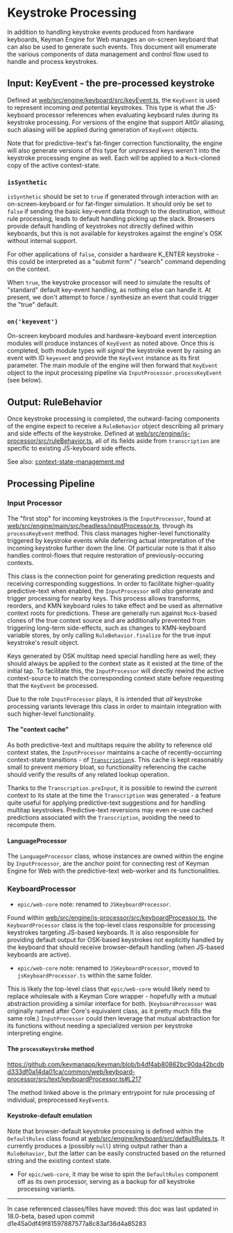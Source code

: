 # Keystroke Processing

In addition to handling keystroke events produced from hardware keyboards, Keyman Engine for Web manages an on-screen keyboard that can also be used to generate such events.  This document will enumerate the various components of data management and control flow used to handle and process keystrokes.

## Input:  KeyEvent - the pre-processed keystroke

Defined at [web/src/engine/keyboard/src/keyEvent.ts](https://github.com/keymanapp/keyman/blob/master/web/src/engine/keyboard/src/keyEvent.ts), the `KeyEvent` is used to represent incoming _and_ potential keystrokes.  This type is what the JS-keyboard processor references when evaluating keyboard rules during its keystroke processing.  For versions of the engine that support AltGr aliasing, such aliasing will be applied during generation of `KeyEvent` objects.

Note that for predictive-text's fat-finger correction functionality, the engine will also generate versions of this type for _unpressed_ keys _weren't_ into the keystroke processing engine as well.  Each will be applied to a `Mock`-cloned copy of the active context-state.

### `isSynthetic`
`isSynthetic` should be set to `true` if generated through interaction with an on-screen-keyboard or for fat-finger simulation.  It should only be set to `false` if sending the basic key-event data through to the destination, without rule processing, leads to default handling picking up the slack.  Browsers provide default handling of keystrokes not directly defined within keyboards, but this is not available for keystrokes against the engine's OSK without internal support.

For other applications of `false`, consider a hardware K_ENTER keystroke - this could be interpreted as a "submit form" / "search" command depending on the context.

When `true`, the keystroke processor will need to simulate the results of "standard" default key-event handling, as nothing else can handle it.  At present, we don't attempt to force / synthesize an event that could trigger the "true" default.

### `on('keyevent')`

On-screen keyboard modules and hardware-keyboard event interception modules will produce instances of `KeyEvent` as noted above.  Once this is completed, both module types will _signal_ the keystroke event by raising an event with ID `keyevent` and provide the `KeyEvent` instance as its first parameter.  The main module of the engine will then forward that `KeyEvent` object to the input processing pipeline via `InputProcessor.processKeyEvent` (see below).

## Output:  RuleBehavior

Once keystroke processing is completed, the outward-facing components of the engine expect to receive a `RuleBehavior` object describing all primary and side effects of the keystroke.  Defined at [web/src/engine/js-processor/src/ruleBehavior.ts](https://github.com/keymanapp/keyman/blob/master/web/src/engine/js-processor/src/ruleBehavior.ts), all of its fields aside from `transcription` are specific to existing JS-keyboard side effects.

See also:  [context-state-management.md](context-state-management.md#js-keyboard-keystroke-processing)

## Processing Pipeline

### Input Processor

The "first stop" for incoming keystrokes is the `InputProcessor`, found at [web/src/engine/main/src/headless/inputProcessor.ts](https://github.com/keymanapp/keyman/blob/master/web/src/engine/main/src/headless/.inputProcessor.ts), through its `processKeyEvent` method.  This class manages higher-level functionality triggered by keystroke events while deferring actual interpretation of the incoming keystroke further down the line.  Of particular note is that it also handles control-flows that require restoration of previously-occuring contexts.

This class is the connection point for generating prediction requests and receiving corresponding suggestions.  In order to facilitate higher-quality predictive-text when enabled, the `InputProcessor` will _also_ generate and trigger processing for nearby keys.  This process allows transforms, reorders, and KMN keyboard rules to take effect and be used as alternative context roots for predictions.  These are generally run against `Mock`-based clones of the true context source and are additionally prevented from triggering long-term side-effects, such as changes to KMN-keyboard variable stores, by only calling `RuleBehavior.finalize` for the true input keystroke's result object.

Keys generated by OSK multitap need special handling here as well; they should always be applied to the context state as it existed at the time of the initial tap.  To facilitate this, the `InputProcessor` will directly rewind the active context-source to match the corresponding context state before requesting that the `KeyEvent` be processed.

Due to the role `InputProcessor` plays, it is intended that _all_ keystroke processing variants leverage this class in order to maintain integration with such higher-level functionality.

#### The "context cache"

As both predictive-text and multitaps require the ability to reference old context states, the `InputProcessor` maintains a cache of recently-occurring context-state transitions - of [`Transcription`](./context-state-management.md#the-transcription---representing-context-state-transitions)s.  This cache is kept reasonably small to prevent memory bloat, so functionality referencing the cache should verify the results of any related lookup operation.

Thanks to the `Transcription.preInput`, it is possible to rewind the current context to its state at the time the `Transcription` was generated - a feature quite useful for applying predictive-text suggestions and for handling multitap keystrokes.  Predictive-text reversions may even re-use cached predictions associated with the `Transcription`, avoiding the need to recompute them.

#### LanguageProcessor

The `LanguageProcessor` class, whose instances are owned within the engine by `InputProcessor`, are the anchor point for connecting rest of Keyman Engine for Web with the predictive-text web-worker and its functionalities.

### KeyboardProcessor
- `epic/web-core` note:  renamed to `JSKeyboardProcessor`.

Found within [web/src/engine/js-processor/src/keyboardProcessor.ts](https://github.com/keymanapp/keyman/blob/master/web/src/engine/js-processor/src/keyboardProcessor.ts), the `KeyboardProcessor` class is the top-level class responsible for processing keystrokes targeting JS-based keyboards.  It is also responsible for providing default output for OSK-based keystrokes not explicitly handled by the keyboard that should receive browser-default handling (when JS-based keyboards are active).
- `epic/web-core` note:  renamed to `JSKeyboardProcessor`, moved to `jsKeyboardProcessor.ts` within the same folder.

This is likely the top-level class that `epic/web-core` would likely need to replace wholesale with a Keyman Core wrapper - hopefully with a mutual abstraction providing a similar interface for both.  (`KeyboardProcessor` was originally named after Core's equivalent class, as it pretty much fills the same role.)  `InputProcessor` could then leverage that mutual abstraction for its functions without needing a specialized version per keystroke interpreting engine.

#### The `processKeystroke` method

https://github.com/keymanapp/keyman/blob/b4df4ab80862bc90da42bcdbd333df0a14da01ca/common/web/keyboard-processor/src/text/keyboardProcessor.ts#L217

The method linked above is the primary entrypoint for rule processing of individual, preprocessed `KeyEvent`s.

#### Keystroke-default emulation

Note that browser-default keystroke processing is defined within the `DefaultRules` class found at [web/src/engine/keyboard/src/defaultRules.ts](https://github.com/keymanapp/keyman/blob/master/web/src/engine/keyboard/src/defaultRules.ts).  It currently produces a (possibly `null`) string output rather than a `RuleBehavior`, but the latter can be easily constructed based on the returned string and the existing context state.
- For `epic/web-core`, it may be wise to spin the `DefaultRules` component off as its own processor, serving as a backup for _all_ keystroke processing variants.

----

In case referenced classes/files have moved:  this doc was last updated in 18.0-beta, based upon commit d1e45a0df49f81597887577a8c83af36d4a85283